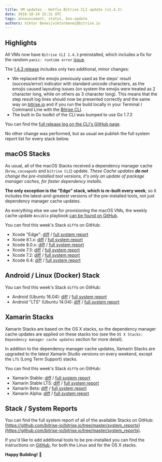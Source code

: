 ```yaml
---
title: VM updates - Hotfix Bitrise CLI update (v1.4.3)
date: 2016-10-24 15:31 UTC
tags: announcement, status, box-update
authors: Viktor Benei|viktorbenei@bitrise.io
---
```


## Highlights

All VMs now have `Bitrise CLI 1.4.3` preinstalled, which includes a fix
for the random `panic: runtime error` [issue](https://github.com/bitrise-io/bitrise/issues/431).

The [1.4.3 release](https://github.com/bitrise-io/bitrise/releases/tag/1.4.3) includes
only two additional, minor changes:

* We replaced the emojis previously used as the steps' result (success/error) indicator with standard
  unicode characters, as the emojis caused layouting issues (on system the emojis were treated as
  2 character long, while on others as 3 character long). This means that the step result log lines
  should now be presented correctly and the same way on [bitrise.io](https://www.bitrise.io) and if you run the build
  locally in your Terminal / Command Line with the [Bitrise CLI](https://www.bitrise.io/cli).
* The built in Go toolkit of the CLI was bumped to use Go 1.7.3

You can find the [full release log on the CLI's GitHub page](https://github.com/bitrise-io/bitrise/releases/tag/1.4.3).

No other change was performed, but as usual we publish the full
system report list for every stack below.


## macOS Stacks

As usual, all of the macOS Stacks received a dependency manager cache (`brew`, `cocoapods` and `bitrise CLI`) update.
*These Cache updates __do not__ change the pre-installed tool versions, it's
only an update of package manager caches, for faster dependency installs.*

**The only exception is the "Edge" stack, which is re-built every week**,
so it includes the latest-and-greatest versions of the pre-installed tools,
not just dependency manager cache updates.

As everything else we use for
provisioning the macOS VMs, the weekly cache update `Ansible` playbook
[can be found on GitHub](https://github.com/bitrise-io/osx-box-bootstrap/blob/master/weekly-cache-update-playbook.yml).

You can find this week's Stack `diff`s on GitHub:

* Xcode "Edge": [diff](https://github.com/bitrise-io/bitrise.io/pull/82/commits/3a6e9cab3a5136219b88c0f25bc6606c3b60e045) / [full system report](https://github.com/bitrise-io/bitrise.io/blob/master/system_reports/osx-xcode-edge.log)
* Xcode 8.1.x: [diff](https://github.com/bitrise-io/bitrise.io/pull/82/commits/65546c67614f1d488955167a3254301e133a696a) / [full system report](https://github.com/bitrise-io/bitrise.io/blob/master/system_reports/osx-xcode-8.1.x.log)
* Xcode 8.0.x: [diff](https://github.com/bitrise-io/bitrise.io/pull/82/commits/1df417eed27527303b446fba4f9db5d71996db60) / [full system report](https://github.com/bitrise-io/bitrise.io/blob/master/system_reports/osx-xcode-8.0.x.log)
* Xcode 7.3: [diff](https://github.com/bitrise-io/bitrise.io/pull/82/commits/fee82b023065e034f6711d36e74106ba872626cc) / [full system report](https://github.com/bitrise-io/bitrise.io/blob/master/system_reports/osx-xcode-7.3.log)
* Xcode 7.2: [diff](https://github.com/bitrise-io/bitrise.io/pull/82/commits/bfe665150b85ce8891509e868418330586e8a89e) / [full system report](https://github.com/bitrise-io/bitrise.io/blob/master/system_reports/osx-xcode-7.2.log)
* Xcode 6.4: [diff](https://github.com/bitrise-io/bitrise.io/pull/82/commits/0dae31217f13876d6322d126ce06a85fe27db204) / [full system report](https://github.com/bitrise-io/bitrise.io/blob/master/system_reports/osx-xcode-6.4.log)


## Android / Linux (Docker) Stack

You can find this week's Stack `diff`s on GitHub:

* Android (Ubuntu 16.04): [diff](https://github.com/bitrise-io/bitrise.io/pull/82/commits/582911d3aa1ee0657ff130143efa1b6f0a379d08) / [full system report](https://github.com/bitrise-io/bitrise.io/blob/master/system_reports/linux-docker-android.log)
* Android "LTS" (Ubuntu 14.04): [diff](https://github.com/bitrise-io/bitrise.io/pull/82/commits/575973708089c4b283f4f333c9669fdc223c2a5b) / [full system report](https://github.com/bitrise-io/bitrise.io/blob/master/system_reports/linux-docker-android-lts.log)


## Xamarin Stacks

Xamarin Stacks are based on the OS X stacks, so the dependency manager cache updates are applied
on these stacks too (see the `OS X Stacks: Dependency manager cache updates` section for more detail).

In addition to the dependency manager cache updates, Xamarin Stacks are upgraded to the latest
Xamarin Studio versions on every weekend, except the `LTS` (Long Term Support) stacks.

You can find this week's Stack `diff`s on GitHub:

* Xamarin Stable: [diff](https://github.com/bitrise-io/bitrise.io/pull/82/commits/6738c43a73435ee2635fd120b8561715a590440a) / [full system report](https://github.com/bitrise-io/bitrise.io/blob/master/system_reports/osx-xamarin-stable.log)
* Xamarin Stable LTS: [diff](https://github.com/bitrise-io/bitrise.io/pull/82/commits/6738c43a73435ee2635fd120b8561715a590440a) / [full system report](https://github.com/bitrise-io/bitrise.io/blob/master/system_reports/osx-xamarin-stable-LTS.log)
* Xamarin Beta: [diff](https://github.com/bitrise-io/bitrise.io/pull/82/commits/8ee71a30d05766648be1ba928e64d9f52e331b40) / [full system report](https://github.com/bitrise-io/bitrise.io/blob/master/system_reports/osx-xamarin-beta.log)
* Xamarin Alpha: [diff](https://github.com/bitrise-io/bitrise.io/pull/82/commits/e0c630aa52fbe9a5f2362709a706b2baf3811091) / [full system report](https://github.com/bitrise-io/bitrise.io/blob/master/system_reports/osx-xamarin-alpha.log)


## Stack / System Reports

You can find the full system report of all of the available Stacks
on GitHub: [https://github.com/bitrise-io/bitrise.io/tree/master/system_reports](https://github.com/bitrise-io/bitrise.io/tree/master/system_reports).

If you'd like to add additional tools to be pre-installed you can find the
instructions on [GitHub](https://github.com/bitrise-io/bitrise.io#request-a-tool-to-be-pre-installed-on-a-build-machine),
for both the Linux and for the OS X stacks.

**Happy Building!** 🚀

